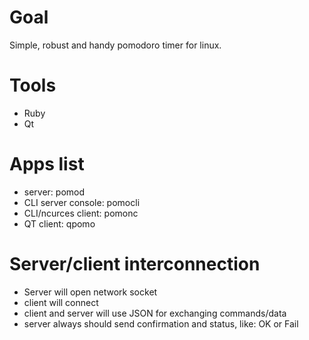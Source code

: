 # Goal

Simple, robust and handy pomodoro timer for linux.

# Tools

  * Ruby
  * Qt

# Apps list

  * server: pomod
  * CLI server console: pomocli
  * CLI/ncurces client: pomonc
  * QT client: qpomo

# Server/client interconnection

  * Server will open network socket
  * client will connect
  * client and server will use JSON for exchanging commands/data
  * server always should send confirmation and status, like: OK or Fail

